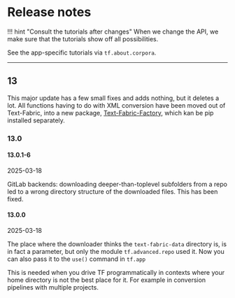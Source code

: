 # Release notes

!!! hint "Consult the tutorials after changes"
    When we change the API, we make sure that the tutorials show off
    all possibilities.

See the app-specific tutorials via `tf.about.corpora`.

---

## 13

This major update has a few small fixes and adds nothing, but it deletes a lot.
All functions having to do with XML conversion have been moved out of Text-Fabric,
into a new package,
[Text-Fabric-Factory](https://github.com/annotation/text-fabric),
which kan be pip installed separately.

### 13.0

#### 13.0.1-6

2025-03-18

GitLab backends: downloading deeper-than-toplevel subfolders from a repo led to
a wrong directory structure of the downloaded files. This has been fixed.

#### 13.0.0

2025-03-18

The place where the downloader thinks the `text-fabric-data` directory is,
is in fact a parameter, but only the module `tf.advanced.repo` used it.
Now you can also pass it to the `use()` command in `tf.app`

This is needed when you drive TF programmatically in contexts where your
home directory is not the best place for it.
For example in conversion pipelines with multiple projects.

